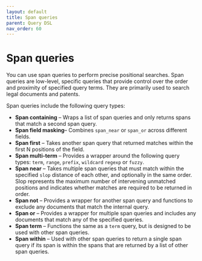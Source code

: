 ```yaml
---
layout: default
title: Span queries
parent: Query DSL
nav_order: 60
---
```


# Span queries

You can use span queries to perform precise positional searches. Span queries are low-level, specific queries that provide control over the order and proximity of specified query terms. They are primarily used to search legal documents and patents. 

Span queries include the following query types:

- **Span containing** – Wraps a list of span queries and only returns spans that match a second span query. 
- **Span field masking**– Combines `span_near` or `span_or` across different fields.
- **Span first** – Takes another span query that returned matches within the first N positions of the field.
- **Span multi-term** – Provides a wrapper around the following query types: `term`, `range`, `prefix`, `wildcard` `regexp` or `fuzzy`.
- **Span near** – Takes multiple span queries that must match within the specified `slop` distance of each other, and optionally in the same order. Slop represents the maximum number of intervening unmatched positions and indicates whether matches are required to be returned in order.
- **Span not** – Provides a wrapper for another span query and functions to exclude any documents that match the internal query.
- **Span or** – Provides a wrapper for multiple span queries and includes any documents that match any of the specified queries.
- **Span term** – Functions the same as a `term` query, but is designed to be used with other span queries.
- **Span within** – Used with other span queries to return a single span query if its span is within the spans that are returned by a list of other span queries.